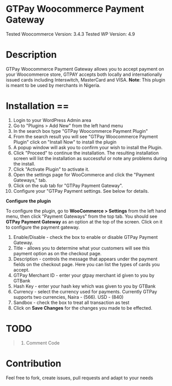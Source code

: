 
# GTPay Woocommerce Payment Gateway 

Tested Woocommerce Version: 3.4.3
Tested WP Version: 4.9


# Description

GTPay Woocommerce Payment Gateway allows you to accept payment on your Woocommerce store, GTPAY accepts both locally and internationally issued cards including Interswitch, MasterCard and VISA.
**Note**: This plugin is meant to be used by merchants in Nigeria.


# Installation ==

1. Login to your WordPress Admin area
2. Go to "Plugins > Add New" from the left hand menu
3. In the search box type "GTPay Woocommerce Payment Plugin"
4. From the search result you will see "GTPay Woocommerce Payment Plugin" click on "Install Now" to install the plugin
5. A popup window will ask you to confirm your wish to install the Plugin.
6. Click "Proceed" to continue the installation. The resulting installation screen will list the installation as successful or note any problems during the install.
7. Click "Activate Plugin" to activate it.
8. Open the settings page for WooCommerce and click the "Payment Gateways," tab.
9. Click on the sub tab for "GTPay Payment Gateway".
10. Configure your "GTPay Payment settings. See below for details.


**Configure the plugin**

To configure the plugin, go to **WooCommerce > Settings** from the left hand menu, then click "Payment Gateways" from the top tab. You should see **GTPay Payment Gateway** as an option at the top of the screen. Click on it to configure the payment gateway.
1. Enable/Disable - check the box to enable or disable GTPay Payment Gateway.
2. Title - allows you to determine what your customers will see this payment option as on the checkout page.
3. Description - controls the message that appears under the payment fields on the checkout page. Here you can list the types of cards you accept.
4. GTPay Merchant ID  - enter your gtpay merchant id given to you by GTBank
5. Hash Key - enter your hash key which was given to you by GTBank
6. Currency - select the currency used for payments. Currently GTPay supports two currencies,  Naira - (566). USD - (840)
7. Sandbox - check the box to treat all transaction as test
8. Click on **Save Changes** for the changes you made to be effected.



# TODO
> 1.   Comment Code

# Contribution
Feel free to fork, create issues, pull requests and adapt to your needs
